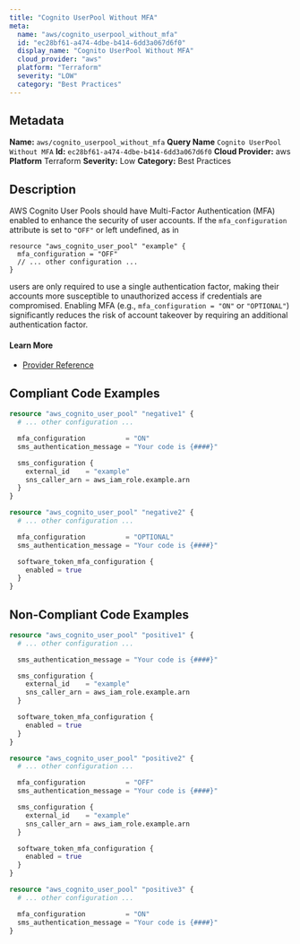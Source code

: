 ```yaml
---
title: "Cognito UserPool Without MFA"
meta:
  name: "aws/cognito_userpool_without_mfa"
  id: "ec28bf61-a474-4dbe-b414-6dd3a067d6f0"
  display_name: "Cognito UserPool Without MFA"
  cloud_provider: "aws"
  platform: "Terraform"
  severity: "LOW"
  category: "Best Practices"
---
```

## Metadata
**Name:** `aws/cognito_userpool_without_mfa`
**Query Name** `Cognito UserPool Without MFA`
**Id:** `ec28bf61-a474-4dbe-b414-6dd3a067d6f0`
**Cloud Provider:** aws
**Platform** Terraform
**Severity:** Low
**Category:** Best Practices
## Description
AWS Cognito User Pools should have Multi-Factor Authentication (MFA) enabled to enhance the security of user accounts. If the `mfa_configuration` attribute is set to `"OFF"` or left undefined, as in 

```
resource "aws_cognito_user_pool" "example" {
  mfa_configuration = "OFF"
  // ... other configuration ...
}
```

users are only required to use a single authentication factor, making their accounts more susceptible to unauthorized access if credentials are compromised. Enabling MFA (e.g., `mfa_configuration = "ON"` or `"OPTIONAL"`) significantly reduces the risk of account takeover by requiring an additional authentication factor.

#### Learn More

 - [Provider Reference](https://registry.terraform.io/providers/hashicorp/aws/latest/docs/resources/cognito_user_pool)


## Compliant Code Examples
```terraform
resource "aws_cognito_user_pool" "negative1" {
  # ... other configuration ...

  mfa_configuration          = "ON"
  sms_authentication_message = "Your code is {####}"

  sms_configuration {
    external_id    = "example"
    sns_caller_arn = aws_iam_role.example.arn
  }
}

resource "aws_cognito_user_pool" "negative2" {
  # ... other configuration ...

  mfa_configuration          = "OPTIONAL"
  sms_authentication_message = "Your code is {####}"

  software_token_mfa_configuration {
    enabled = true
  }
}

```
## Non-Compliant Code Examples
```terraform
resource "aws_cognito_user_pool" "positive1" {
  # ... other configuration ...

  sms_authentication_message = "Your code is {####}"

  sms_configuration {
    external_id    = "example"
    sns_caller_arn = aws_iam_role.example.arn
  }

  software_token_mfa_configuration {
    enabled = true
  }
}

resource "aws_cognito_user_pool" "positive2" {
  # ... other configuration ...

  mfa_configuration          = "OFF"
  sms_authentication_message = "Your code is {####}"

  sms_configuration {
    external_id    = "example"
    sns_caller_arn = aws_iam_role.example.arn
  }

  software_token_mfa_configuration {
    enabled = true
  }
}

resource "aws_cognito_user_pool" "positive3" {
  # ... other configuration ...

  mfa_configuration          = "ON"
  sms_authentication_message = "Your code is {####}"
}

```